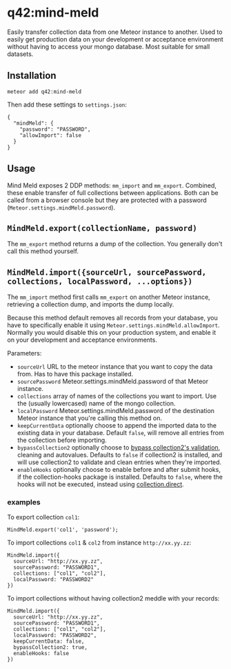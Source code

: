 # q42:mind-meld

Easily transfer collection data from one Meteor instance to another. Used to easily get production data on your development or acceptance environment without having to access your mongo database.
Most suitable for small datasets.

## Installation

	meteor add q42:mind-meld

Then add these settings to `settings.json`:

	{
	  "mindMeld": {
	    "password": "PASSWORD",
	    "allowImport": false
	  }
	}

## Usage
Mind Meld exposes 2 DDP methods: `mm_import` and `mm_export`. Combined, these enable transfer of full collections between applications. Both can be called from a browser console but they are protected with a password (`Meteor.settings.mindMeld.password`).

## `MindMeld.export(collectionName, password)`
The `mm_export` method returns a dump of the collection. You generally don't call this method yourself.

## `MindMeld.import({sourceUrl, sourcePassword, collections, localPassword, ...options})`
The `mm_import` method first calls `mm_export` on another Meteor instance, retrieving a collection dump, and imports the dump locally.

Because this method default removes all records from your database, you have to specifically enable it using `Meteor.settings.mindMeld.allowImport`. Normally you would disable this on your production system, and enable it on your development and acceptance environments.

Parameters:
* `sourceUrl` URL to the meteor instance that you want to copy the data from. Has to have this package installed.
* `sourcePassword` Meteor.settings.mindMeld.password of that Meteor instance.
* `collections` array of names of the collections you want to import. Use the (usually lowercased) name of the mongo collection.
* `localPassword` Meteor.settings.mindMeld.password of the destination Meteor instance that you're calling this method on.
* `keepCurrentData` optionally choose to append the imported data to the existing data in your database. Default `false`, will remove all entries from the collection before importing.
* `bypassCollection2` optionally choose to [bypass collection2's validation](https://github.com/aldeed/meteor-collection2#inserting-or-updating-bypassing-collection2-entirely), cleaning and autovalues. Defaults to `false` if collection2 is installed, and will use collection2 to validate and clean entries when they're imported.
* `enableHooks` optionally choose to enable before and after submit hooks, if the collection-hooks package is installed. Defaults to `false`, where the hooks will not be executed, instead using [collection.direct](https://github.com/matb33/meteor-collection-hooks#direct-access-circumventing-hooks).

### examples

To export collection `col1`:

	MindMeld.export('col1', 'password');

To import collections `col1` & `col2` from instance `http://xx.yy.zz`:

	MindMeld.import({
	  sourceUrl: "http://xx.yy.zz",
	  sourcePassword: "PASSWORD1",
	  collections: ["col1", "col2"],
	  localPassword: "PASSWORD2"
	})

To import collections without having collection2 meddle with your records:

	MindMeld.import({
	  sourceUrl: "http://xx.yy.zz",
	  sourcePassword: "PASSWORD1",
	  collections: ["col1", "col2"],
	  localPassword: "PASSWORD2",
	  keepCurrentData: false,
	  bypassCollection2: true,
	  enableHooks: false
	})
